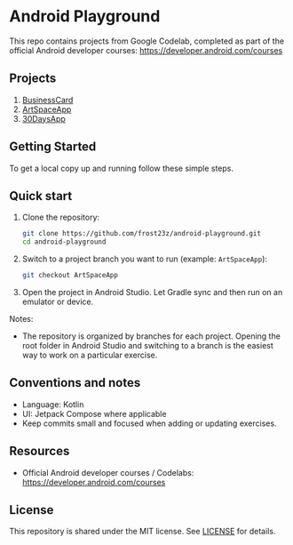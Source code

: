 # Android Playground

This repo contains projects from Google Codelab, completed as part of the official Android developer courses: https://developer.android.com/courses

## Projects

1. [BusinessCard](https://github.com/frost23z/android-playground/tree/BusinessCard)
2. [ArtSpaceApp](https://github.com/frost23z/android-playground/tree/ArtSpaceApp)
3. [30DaysApp](https://github.com/frost23z/android-playground/tree/30DaysApp)


## Getting Started

To get a local copy up and running follow these simple steps.

## Quick start

1. Clone the repository:

   ```bash
   git clone https://github.com/frost23z/android-playground.git
   cd android-playground
   ```

2. Switch to a project branch you want to run (example: `ArtSpaceApp`):

    ```bash
    git checkout ArtSpaceApp
    ```

3. Open the project in Android Studio. Let Gradle sync and then run on an emulator or device.

Notes:
- The repository is organized by branches for each project. Opening the root folder in Android Studio and switching to a branch is the easiest way to work on a particular exercise.

## Conventions and notes

- Language: Kotlin
- UI: Jetpack Compose where applicable
- Keep commits small and focused when adding or updating exercises.

## Resources

- Official Android developer courses / Codelabs: https://developer.android.com/courses

## License

This repository is shared under the MIT license. See [LICENSE](LICENSE) for details.